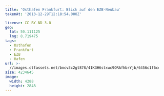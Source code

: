 ```yaml
---
title: 'Osthafen Frankfurt: Blick auf den EZB-Neubau'
takenAt: '2013-12-29T12:18:54.000Z'

license: CC BY-ND 3.0
geo:
  lat: 50.111125
  lng: 8.719475
tags:
  - Osthafen
  - Frankfurt
  - EZB
  - Hafen
url: >-
  //images.ctfassets.net/bncv3c2gt878/41K3H6stxwc9ORAfhbrYjb/6456c1f6ccb50325906ce1c1a369c75e/osthafen-frankfurt-blick-auf-den-ezb-neubau_11625376223_o
size: 4234645
image:
  width: 4288
  height: 2848
---
```

